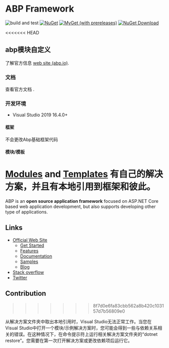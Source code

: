 # ABP Framework

![build and test](https://github.com/abpframework/abp/workflows/build%20and%20test/badge.svg)
[![NuGet](https://img.shields.io/nuget/v/Volo.Abp.Core.svg?style=flat-square)](https://www.nuget.org/packages/Volo.Abp.Core)
[![MyGet (with prereleases)](https://img.shields.io/myget/abp-nightly/vpre/Volo.Abp.svg?style=flat-square)](https://docs.abp.io/en/abp/latest/Nightly-Builds)
[![NuGet Download](https://img.shields.io/nuget/dt/Volo.Abp.Core.svg?style=flat-square)](https://www.nuget.org/packages/Volo.Abp.Core)

<<<<<<< HEAD
## abp模块自定义

了解官方信息 [web site (abp.io)](https://abp.io/).

### 文档

查看官方文档 <a href="https://docs.abp.io/" target="_blank"></a>.

### 开发环境

- Visual Studio 2019 16.4.0+

#### 框架

不会更改Abp基础框架代码

#### 模块/模板

[Modules](模块/) and [Templates](模板/) 有自己的解决方案，并且有**本地引用**到框架和彼此。
=======
ABP is an **open source application framework** focused on ASP.NET Core based web application development, but also supports developing other type of applications.

## Links

* <a href="https://abp.io/" target="_blank">Official Web Site</a>
  * <a href="https://abp.io/get-started" target="_blank">Get Started</a>
  * <a href="https://abp.io/features" target="_blank">Features</a>
  * <a href="https://docs.abp.io/" target="_blank">Documentation</a>
  * <a href="https://docs.abp.io/en/abp/latest/Samples/Index" target="_blank">Samples</a>
  * <a href="https://blog.abp.io/" target="_blank">Blog</a>
* <a href="https://stackoverflow.com/questions/tagged/abp" target="_blank">Stack overflow</a>
* <a href="https://twitter.com/abpframework" target="_blank">Twitter</a>

## Contribution
>>>>>>> 8f7d0e6fa83cbb562a8b420c103157d7b56809e0

从解决方案文件夹中取出本地引用时，Visual Studio无法正常工作。当您在Visual Studio中打开一个模块/示例解决方案时，您可能会得到一些与依赖关系相关的错误。在这种情况下，在命令提示符上运行相关解决方案文件夹的“dotnet restore”。您需要在第一次打开解决方案或更改依赖项后运行它。
